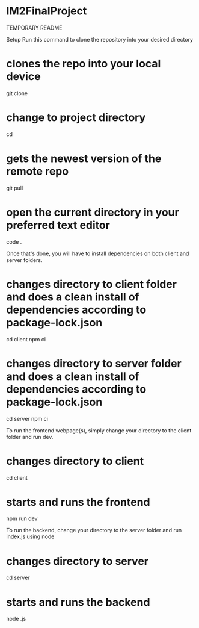 # IM2FinalProject

TEMPORARY README

Setup
Run this command to clone the repository into your desired directory

# clones the repo into your local device
git clone <url>
# change to project directory
cd <project name>
# gets the newest version of the remote repo
git pull
# open the current directory in your preferred text editor
code .

Once that's done, you will have to install dependencies on both client and server folders.

# changes directory to client folder and does a clean install of dependencies according to package-lock.json
cd client 
npm ci

# changes directory to server folder and does a clean install of dependencies according to package-lock.json
cd server
npm ci

To run the frontend webpage(s), simply change your directory to the client folder and run dev.

# changes directory to client
cd client
# starts and runs the frontend
npm run dev

To run the backend, change your directory to the server folder and run index.js using node

# changes directory to server
cd server
# starts and runs the backend
node <application name>.js
